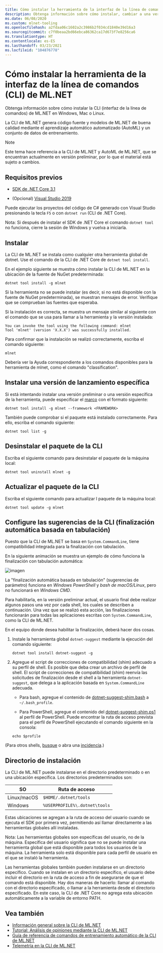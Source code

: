 ```yaml
---
title: Cómo instalar la herramienta de la interfaz de la línea de comandos (CLI) de ML.NET
description: Obtenga información sobre cómo instalar, cambiar a una versión anterior y desinstalar la herramienta de la interfaz de la línea de comandos (CLI) de ML.NET.
ms.date: 06/08/2020
ms.custom: mlnet-tooling
ms.openlocfilehash: a2fdaa06c1602a2c3986b2f034cd1840e39d16a3
ms.sourcegitcommit: c7f0beaa2bd66ebca86362ca17d673f7e8256ca6
ms.translationtype: HT
ms.contentlocale: es-ES
ms.lasthandoff: 03/23/2021
ms.locfileid: "104876778"
---
```

# <a name="how-to-install-the-mlnet-command-line-interface-cli-tool"></a>Cómo instalar la herramienta de la interfaz de la línea de comandos (CLI) de ML.NET

Obtenga información sobre cómo instalar la CLI (interfaz de la línea de comandos) de ML.NET en Windows, Mac o Linux.

La CLI de ML.NET genera código fuente y modelos de ML.NET de buena calidad mediante el aprendizaje automático automatizado (AutoML) y un conjunto de datos de entrenamiento.

> [!NOTE]
> Este tema hace referencia a la CLI de ML.NET y AutoML de ML.NET, que se encuentran actualmente en versión preliminar, por lo que el material está sujeto a cambios.

## <a name="pre-requisites"></a>Requisitos previos

- [SDK de .NET Core 3.1](https://dotnet.microsoft.com/download/dotnet/3.1)

- (Opcional) [Visual Studio 2019](https://visualstudio.microsoft.com/vs/)

Puede ejecutar los proyectos del código de C# generado con Visual Studio presionando la tecla `F5` o con `dotnet run` (CLI de .NET Core).

Nota: Si después de instalar el SDK de .NET Core el comando `dotnet tool` no funciona, cierre la sesión de Windows y vuelva a iniciarla.

## <a name="install"></a>Instalar

La CLI de ML.NET se instala como cualquier otra herramienta global de dotnet. Use el comando de la CLI de .NET Core de `dotnet tool install`.

En el ejemplo siguiente se muestra cómo instalar la CLI de ML.NET en la ubicación de la fuente de NuGet predeterminada:

```dotnetcli
dotnet tool install -g mlnet
```

Si la herramienta no se puede instalar (es decir, si no está disponible con la fuente de NuGet predeterminada), se muestran mensajes de error. Verifique que se comprueban las fuentes que esperaba.

Si la instalación es correcta, se muestra un mensaje similar al siguiente con el comando que se usa para llamar a la herramienta y la versión instalada:

```console
You can invoke the tool using the following command: mlnet
Tool 'mlnet' (version 'X.X.X') was successfully installed.
```

Para confirmar que la instalación se realizó correctamente, escriba el comando siguiente:

```console
mlnet
```

Debería ver la Ayuda correspondiente a los comandos disponibles para la herramienta de mlnet, como el comando "classification".

## <a name="install-a-specific-release-version"></a>Instalar una versión de lanzamiento específica

Si está intentando instalar una versión preliminar o una versión específica de la herramienta, puede especificar el [marco](../../standard/frameworks.md) con el formato siguiente:

```dotnetcli
dotnet tool install -g mlnet --framework <FRAMEWORK>
```

También puede comprobar si el paquete está instalado correctamente. Para ello, escriba el comando siguiente:

```dotnetcli
dotnet tool list -g
```

## <a name="uninstall-the-cli-package"></a>Desinstalar el paquete de la CLI

Escriba el siguiente comando para desinstalar el paquete de la máquina local:

```dotnetcli
dotnet tool uninstall mlnet -g
```

## <a name="update-the-cli-package"></a>Actualizar el paquete de la CLI

Escriba el siguiente comando para actualizar l paquete de la máquina local:

```dotnetcli
dotnet tool update -g mlnet
```

## <a name="set-up-cli-suggestions-tab-based-auto-completion"></a>Configure las sugerencias de la CLI (finalización automática basada en tabulación)

Puesto que la CLI de ML.NET se basa en `System.CommandLine`, tiene compatibilidad integrada para la finalización con tabulación.

En la siguiente animación se muestra un ejemplo de cómo funciona la finalización con tabulación automática:

![imagen](./media/cli-tab-completion.gif)

La "finalización automática basada en tabulación" (sugerencias de parámetro) funciona en *Windows PowerShell* y *bash de macOS/Linux*, pero no funcionará en *Windows CMD*.

Para habilitarla, en la versión preliminar actual, el usuario final debe realizar algunos pasos una vez por cada shell, los cuales se describen a continuación. Una vez que se realizó esta acción, las finalizaciones funcionarán para todas las aplicaciones escritas con `System.CommandLine`, como la CLI de ML.NET.

En el equipo donde desea habilitar la finalización, deberá hacer dos cosas.

1. Instale la herramienta global `dotnet-suggest` mediante la ejecución del comando siguiente:

    ```dotnetcli
    dotnet tool install dotnet-suggest -g
    ```

2. Agregue el script de correcciones de compatibilidad (shim) adecuado a su perfil de shell. Es posible que deba crear un archivo de perfil de shell. El script de correcciones de compatibilidad (shim) reenvía las solicitudes de finalización desde el shell a la herramienta `dotnet-suggest`, que delega a la aplicación basada en `System.CommandLine` adecuada.

    - Para bash, agregue el contenido de [dotnet-suggest-shim.bash](https://github.com/dotnet/System.CommandLine/blob/main/src/System.CommandLine.Suggest/dotnet-suggest-shim.bash) a `~/.bash_profile`.

    - Para PowerShell, agregue el contenido del [dotnet-suggest-shim.ps1](https://github.com/dotnet/System.CommandLine/blob/main/src/System.CommandLine.Suggest/dotnet-suggest-shim.ps1) al perfil de PowerShell. Puede encontrar la ruta de acceso prevista para el perfil de PowerShell ejecutando el comando siguiente en la consola:

    ```console
    echo $profile
    ```

(Para otros shells, [busque](https://github.com/dotnet/System.CommandLine/issues?q=is%3Aissue+is%3Aopen+label%3A%22shell+suggestion%22) o abra una [incidencia](https://github.com/dotnet/System.CommandLine/issues).)

## <a name="installation-directory"></a>Directorio de instalación

La CLI de ML.NET puede instalarse en el directorio predeterminado o en una ubicación específica. Los directorios predeterminados son:

| SO          | Ruta de acceso                          |
|-------------|-------------------------------|
| Linux/macOS | `$HOME/.dotnet/tools`         |
| Windows     | `%USERPROFILE%\.dotnet\tools` |

Estas ubicaciones se agregan a la ruta de acceso del usuario cuando se ejecuta el SDK por primera vez, permitiendo así llamar directamente a las herramientas globales allí instaladas.

Nota: Las herramientas globales son específicas del usuario, no de la máquina. Específica del usuario significa que no se puede instalar una herramienta global que está disponible para todos los usuarios de la máquina. La herramienta solo está disponible para cada perfil de usuario en el que se instaló la herramienta.

Las herramientas globales también pueden instalarse en un directorio específico. Cuando se instalan en un directorio específico, el usuario debe incluir el directorio en la ruta de acceso a fin de asegurarse de que el comando está disponible. Hay dos maneras de hacerlo: llamar al comando con el directorio especificado, o llamar a la herramienta desde el directorio especificado.
En este caso, la CLI de .NET Core no agrega esta ubicación automáticamente a la variable de entorno PATH.

## <a name="see-also"></a>Vea también

- [Información general sobre la CLI de ML.NET](../automate-training-with-cli.md)
- [Tutorial: Análisis de opiniones mediante la CLI de ML.NET](../tutorials/sentiment-analysis-cli.md)
- [Guía de referencia de comandos de entrenamiento automático de la CLI de ML.NET](../reference/ml-net-cli-reference.md)
- [Telemetría en la CLI de ML.NET](../resources/ml-net-cli-telemetry.md)
